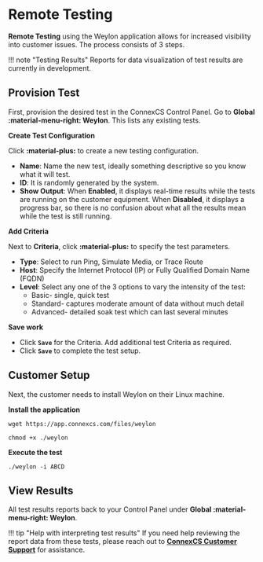 # Remote Testing

**Remote Testing** using the Weylon application allows for increased visibility into customer issues. The process consists of 3 steps.

!!! note "Testing Results"
    Reports for data visualization of test results are currently in development.
    
## Provision Test

First, provision the desired test in the ConnexCS Control Panel. Go to **Global :material-menu-right: Weylon**. This lists any existing tests.

**Create Test Configuration**

Click **:material-plus:** to create a new testing configuration. 

+ **Name**: Name the new test, ideally something descriptive so you know what it will test.
+ **ID**: It is randomly generated by the system. 
+ **Show Output**: When **Enabled**, it displays real-time results while the tests are running on the customer equipment. When **Disabled**, it displays a progress bar, so there is no confusion about what all the results mean while the test is still running. 

**Add Criteria**

Next to **Criteria**, click **:material-plus:** to specify the test parameters.

+ **Type**: Select to run Ping, Simulate Media, or Trace Route
+ **Host**: Specify the Internet Protocol (IP) or Fully Qualified Domain Name (FQDN)
+ **Level**: Select any one of the 3 options to vary the intensity of the test:
    + Basic- single, quick test
    + Standard- captures moderate amount of data without much detail
    + Advanced- detailed soak test which can last several minutes

**Save work**

+ Click **`Save`** for the Criteria. Add additional test Criteria as required. 
+ Click **`Save`** to complete the test setup. 


## Customer Setup
Next, the customer needs to install Weylon on their Linux machine. 

**Install the application**


```
wget https://app.connexcs.com/files/weylon

chmod +x ./weylon
```


**Execute the test**

```
./weylon -i ABCD
```

## View Results
All test results reports back to your Control Panel under **Global :material-menu-right: Weylon**.

   
!!! tip "Help with interpreting test results"
    If you need help reviewing the report data from these tests, please reach out to [**ConnexCS Customer Support**](/reporting-problems/) for assistance. 
    
    
